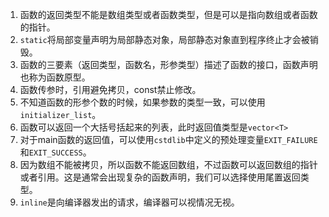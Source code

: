 1. 函数的返回类型不能是数组类型或者函数类型，但是可以是指向数组或者函数的指针。
2. `static`将局部变量声明为局部静态对象，局部静态对象直到程序终止才会被销毁。
3. 函数的三要素（返回类型，函数名，形参类型）描述了函数的接口，函数声明也称为函数原型。
4. 函数传参时，引用避免拷贝，const禁止修改。
5. 不知道函数的形参个数的时候，如果参数的类型一致，可以使用`initializer_list`。
6. 函数可以返回一个大括号括起来的列表，此时返回值类型是`vector<T>`
7. 对于main函数的返回值，可以使用`cstdlib`中定义的预处理变量`EXIT_FAILURE`和`EXIT_SUCCESS`。
8. 因为数组不能被拷贝，所以函数不能返回数组，不过函数可以返回数组的指针或者引用。这是通常会出现复杂的函数声明，我们可以选择使用尾置返回类型。
9. `inline`是向编译器发出的请求，编译器可以视情况无视。

